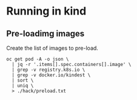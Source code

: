 # Running in kind

## Pre-loadimg images

Create the list of images to pre-load.
```
oc get pod -A -o json \
  | jq -r '.items[].spec.containers[].image' \
  | grep -v registry.k8s.io \
  | grep -v docker.io/kindest \
  | sort \
  | uniq \
  > ./hack/preload.txt
```

